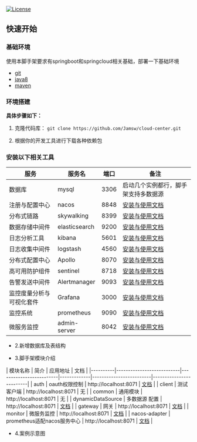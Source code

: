 [![License](https://img.shields.io/badge/License-Apache%202.0-blue.svg)](https://opensource.org/licenses/Apache-2.0)

## 快速开始

### 基础环境

使用本脚手架要求有springboot和springcloud相关基础，部署一下基础环境

- [git](https://git-scm.com/)
- [java8](http://www.oracle.com/technetwork/java/javase/downloads/index.html) 
- [maven](http://maven.apache.org/) 

### 环境搭建

**具体步骤如下：**

1. 克隆代码库： `git clone https://github.com/Jamsw/cloud-center.git`

2. 根据你的开发工具进行下载各种依赖包

### 安装以下相关工具


|  服务           |   服务名         |  端口     | 备注                                            |
|----------------|-----------------|-----------|-------------------------------------------------|
|  数据库         |   mysql         |  3306     |启动几个实例都行，脚手架支持多数据源|                         |
|  注册与配置中心  |   nacos         |  8848     |  [安装与使用文档](./docs/nacos.md)             |
|  分布式链路  |   skywalking |  8399     |  [安装与使用文档](./docs/skywalking.md)|
|  数据存储中间件  |   elasticsearch |  9200     |  [安装与使用文档](./docs/elasticsearch.md)   |
|  日志分析工具    |   kibana        |  5601     |  [安装与使用文档](./docs/kibana.md)    |
|  日志收集中间件  |   logstash       |   4560    |  [安装与使用文档](./docs/logstash.md)     |
|  分布式配置中心  |   Apollo       |    8070   |  [安装与使用文档](./docs/Apollo.md)     |
|  高可用防护组件  |   sentinel       |   8718    |  [安装与使用文档](./docs/sentinel.md)     |
|  告警发送中间件  |   Alertmanager       |   9093    |  [安装与使用文档](./docs/Alertmanager.md)     |
|  监控度量分析与可视化套件  |   Grafana       |   3000    |  [安装与使用文档](./docs/Grafana.md)     |
|  监控系统  |   prometheus       |   9090    |  [安装与使用文档](./docs/prometheus.md)     |
|  微服务监控  |   admin-server       |   8042    |  [安装与使用文档](./docs/admin-server.md)     |

* 2.新增数据库及表结构


* 3.脚手架模块介绍

| 模块名称   |   简介      |  应用地址                | 文档                    |
|----------|---------------------------|-------------------------|-------------|-------------------------|-------------------------|
|  auth  |  oauth权限控制    |  http://localhost:8071  | [文档](./auth/readme.md)         |
|  client  |  测试客户端    |  http://localhost:8071  | 无         |
|  common    |  通用模块    |  http://localhost:8071  | 无         |
|  dynamicDataSource  |  多数据源 配置   |  http://localhost:8071  | [文档](./dynamicDataSource/readme.md)         |
|  gateway  |  网关    |  http://localhost:8071  | [文档](./gateway/readme.md)         |
|  monitor  |  微服务监控    |  http://localhost:8071  | [文档](./monitor/readme.md)         |
|  nacos-adapter  |   prometheus适配nacos服务中心   |  http://localhost:8071  | [文档](./nacos-adapter/readme.md)         |

* 4.案例示意图

